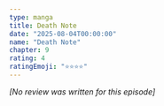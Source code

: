 ```yaml
---
type: manga
title: Death Note
date: "2025-08-04T00:00:00"
name: "Death Note"
chapter: 9
rating: 4
ratingEmoji: "⭐️⭐️⭐️⭐️"
---
```


_[No review was written for this episode]_